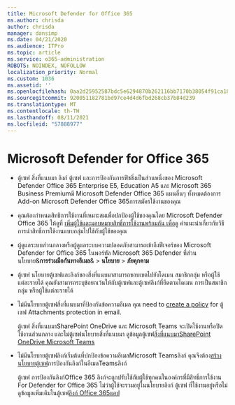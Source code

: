 ```yaml
---
title: Microsoft Defender for Office 365
ms.author: chrisda
author: chrisda
manager: dansimp
ms.date: 04/21/2020
ms.audience: ITPro
ms.topic: article
ms.service: o365-administration
ROBOTS: NOINDEX, NOFOLLOW
localization_priority: Normal
ms.custom: 1036
ms.assetid: ''
ms.openlocfilehash: 0aa2d25952587bdc5e6294870b262116bb7170b38054f91ca1807ebb940ac031
ms.sourcegitcommit: 920051182781bd97ce4d4d6fbd268cb37b84d239
ms.translationtype: MT
ms.contentlocale: th-TH
ms.lasthandoff: 08/11/2021
ms.locfileid: "57888977"
---
```

# <a name="microsoft-defender-for-office-365"></a>Microsoft Defender for Office 365

- ตู้เซฟ สิ่งที่แนบมา ลิงก์ ตู้เซฟ และการป้องกันการฟิชชิ่งเป็นส่วนหนึ่งของ Microsoft Defender Office 365 Enterprise E5, Education A5 และ Microsoft 365 Business Premiumมี Microsoft Defender Office 365 แผนอื่นๆ ทั้งหมดต้องการ Add-on Microsoft Defender Office 365การสมัครใช้งานของคุณ

- คุณต้องกําหนดสิทธิการใช้งานที่เหมาะสมเพื่อปกป้องผู้ใช้ของคุณโดย Microsoft Defender Office 365 ให้ดูที่ [เพิ่มผู้ใช้และมอบหมายสิทธิ์การใช้งานพร้อมกัน เพื่อดู](https://docs.microsoft.com/microsoft-365/admin/add-users/add-users) คําแนะนําเกี่ยวกับวิธีการนําสิทธิ์การใช้งานแบบกลุ่มไปใช้กับผู้ใช้ของคุณ

- ผู้ดูแลระบบส่วนกลางหรือผู้ดูแลระบบความปลอดภัยสามารถเข้าถึงฟีเจอร์ของ Microsoft Defender for Office 365 ในพอร์ทัล Microsoft 365 Defender ที่ส่วน นโยบาย&**การร่วมมือกันทางอีเมล**& \> **นโยบาย** \> **ภัยคุกคาม**

- ตู้เซฟ นโยบายตู้เซฟและลิงก์ของสิ่งที่แนบมาสามารถขอบเขตไปยังโดเมน สมาชิกกลุ่ม หรือผู้ใช้แต่ละรายได้ คุณยังสามารถระบุข้อยกเว้นให้กับตู้เซฟและตู้เซฟลิงก์ที่ยึดตามโดเมน การเป็นสมาชิกกลุ่ม หรือผู้ใช้แต่ละรายได้

- ไม่มีนโยบายตู้เซฟสิ่งที่แนบมาที่ป้องกันข้อความอีเมล คุณ need to [create a policy](https://docs.microsoft.com/microsoft-365/security/office-365-security/set-up-safe-attachments-policies) for ตู้เซฟ Attachments protection in email.

  ตู้เซฟ สิ่งที่แนบมาSharePoint OneDrive และ Microsoft Teams จะเปิดใช้งานหรือปิดใช้งานส่วนกลาง และไม่ตู้เซฟนโยบายสิ่งที่แนบมา ดูข้อมูลตู้เซฟ[สิ่งที่แนบมาSharePoint OneDrive Microsoft Teams](https://docs.microsoft.com/microsoft-365/security/office-365-security/mdo-for-spo-odb-and-teams)

- ไม่มีนโยบายตู้เซฟลิงก์เริ่มต้นที่ปกป้องข้อความอีเมลMicrosoft Teamsลิงก์ คุณจึงต้อง[สร้างนโยบายตู้เซฟ](https://docs.microsoft.com/microsoft-365/security/office-365-security/set-up-safe-links-policies)การป้องกันลิงก์ในอีเมลTeamsลิงก์

  ตู้เซฟ การป้องกันลิงก์Office 365 ลิงก์จะถูกปรับใช้กับผู้ใช้ทุกคนในองค์กรที่มีสิทธิ์การใช้งาน For Defender for Office 365 ไม่ว่าผู้ใช้จะรวมอยู่ในนโยบายลิงก์ ตู้เซฟ ที่ใช้งานอยู่หรือไม่ ดูข้อมูลเพิ่มเติมในตู้เซฟ[ลิงก์ Office 365แอป](https://docs.microsoft.com/microsoft-365/security/office-365-security/safe-links#safe-links-settings-for-office-365-apps)
